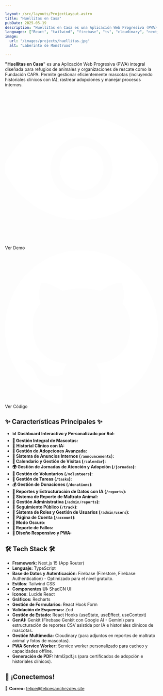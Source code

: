 ```yaml
---

layout: /src/layouts/ProjectLayout.astro
title: "Huellitas en Casa"
pubDate: 2025-05-19
description: "Huellitas en Casa es una Aplicación Web Progresiva (PWA) integral diseñada para refugios de animales y organizaciones de rescate como la Fundación CAPA"
languages: ["React", "tailwind", "firebase", "ts", "cloudinary", "nextjs"]
image:
  url: "/images/projects/huellitas.jpg"
  alt: "Laberinto de Monstruos"
  
---
```


**"Huellitas en Casa"** es una Aplicación Web Progresiva (PWA) integral diseñada para refugios de animales y organizaciones de rescate como la Fundación CAPA. Permite gestionar eficientemente mascotas (incluyendo historiales clínicos con IA), rastrear adopciones y manejar  procesos internos.

<div class="mt-5 mb-8 flex flex-wrap gap-4">

  <div class="w-fit h-fit from-transparentbg-conic/[from_var(--border-angle)] p-px hover:shadow-lg hover:shadow-mint-500/30 rounded-full animate-rotate-border">
    <a style="text-decoration:none" href="https://capaibague.vercel.app"
       class="group cursor-pointer leading-none hover:scale-110 font-medium flex gap-2 transition-all ease-in-out justify-center items-center rounded-full disabled:opacity-50 disabled:cursor-not-allowed px-6 py-4 max-xl:px-5 max-sm:py-2 max-sm:px-3 text-lg max-xl:text-base max-sm:text-sm dark:bg-zinc-800 bg-zinc-800 no-underline decoration-none"
       target="_blank" rel="noopener noreferrer" role="button" aria-label="Ver código fuente del proyecto Huellitas en Casa en GitHub">
      <svg class="size-7" fill="#ffffff" xmlns="http://www.w3.org/2000/svg" viewBox="0 0 52 52" enable-background="new 0 0 52 52" xml:space="preserve" stroke="#ffffff"><g id="SVGRepo_bgCarrier" stroke-width="0"></g><g id="SVGRepo_tracerCarrier" stroke-linecap="round" stroke-linejoin="round"></g><g id="SVGRepo_iconCarrier"> <g> <path d="M51.8,25.1C47.1,15.6,37.3,9,26,9S4.9,15.6,0.2,25.1c-0.3,0.6-0.3,1.3,0,1.8C4.9,36.4,14.7,43,26,43 s21.1-6.6,25.8-16.1C52.1,26.3,52.1,25.7,51.8,25.1z M26,37c-6.1,0-11-4.9-11-11s4.9-11,11-11s11,4.9,11,11S32.1,37,26,37z"></path> <path d="M26,19c-3.9,0-7,3.1-7,7s3.1,7,7,7s7-3.1,7-7S29.9,19,26,19z"></path> </g> </g></svg>
      <span class="decoration-none text-gray-200">Ver Demo</span>
    </a>
  </div>

  <div class="w-fit h-fit from-transparentbg-conic/[from_var(--border-angle)] p-px hover:shadow-lg hover:shadow-mint-500/30 rounded-full animate-rotate-border">
    <a style="text-decoration:none" href="https://github.com/felipesanchez-dev/CAPA"
       class="group cursor-pointer leading-none hover:scale-110 font-medium flex gap-2 transition-all ease-in-out justify-center items-center rounded-full disabled:opacity-50 disabled:cursor-not-allowed px-6 py-4 max-xl:px-5 max-sm:py-2 max-sm:px-3 text-lg max-xl:text-base max-sm:text-sm dark:bg-zinc-800 bg-zinc-800 no-underline decoration-none"
       target="_blank" rel="noopener noreferrer" role="button" aria-label="Ver código fuente del proyecto Huellitas en Casa en GitHub">
      <svg class="size-7" viewBox="0 0 20 20" version="1.1" xmlns="http://www.w3.org/2000/svg" xmlns:xlink="http://www.w3.org/1999/xlink" fill="#000000"><g id="SVGRepo_bgCarrier" stroke-width="0"></g><g id="SVGRepo_tracerCarrier" stroke-linecap="round" stroke-linejoin="round"></g><g id="SVGRepo_iconCarrier"> <title>github [#ffffff]</title> <desc>Created with Sketch.</desc> <defs> </defs> <g id="Page-1" stroke="none" stroke-width="1" fill="none" fill-rule="evenodd"> <g id="Dribbble-Light-Preview" transform="translate(-140.000000, -7559.000000)" fill="#ffffff"> <g id="icons" transform="translate(56.000000, 160.000000)"> <path d="M94,7399 C99.523,7399 104,7403.59 104,7409.253 C104,7413.782 101.138,7417.624 97.167,7418.981 C96.66,7419.082 96.48,7418.762 96.48,7418.489 C96.48,7418.151 96.492,7417.047 96.492,7415.675 C96.492,7414.719 96.172,7414.095 95.813,7413.777 C98.04,7413.523 100.38,7412.656 100.38,7408.718 C100.38,7407.598 99.992,7406.684 99.35,7405.966 C99.454,7405.707 99.797,7404.664 99.252,7403.252 C99.252,7403.252 98.414,7402.977 96.505,7404.303 C95.706,7404.076 94.85,7403.962 94,7403.958 C93.15,7403.962 92.295,7404.076 91.497,7404.303 C89.586,7402.977 88.746,7403.252 88.746,7403.252 C88.203,7404.664 88.546,7405.707 88.649,7405.966 C88.01,7406.684 87.619,7407.598 87.619,7408.718 C87.619,7412.646 89.954,7413.526 92.175,7413.785 C91.889,7414.041 91.63,7414.493 91.54,7415.156 C90.97,7415.418 89.522,7415.871 88.63,7414.304 C88.63,7414.304 88.101,7413.319 87.097,7413.247 C87.097,7413.247 86.122,7413.234 87.029,7413.87 C87.029,7413.87 87.684,7414.185 88.139,7415.37 C88.139,7415.37 88.726,7417.2 91.508,7416.58 C91.513,7417.437 91.522,7418.245 91.522,7418.489 C91.522,7418.76 91.338,7419.077 90.839,7418.982 C86.865,7417.627 84,7413.783 84,7409.253 C84,7403.59 88.478,7399 94,7399" id="github-[#ffffff]"> </path> </g> </g> </g> </g></svg>
      <span class="decoration-none text-gray-200">Ver Código</span>
    </a>
  </div>
  
</div>

## ✨ Características Principales ✨

- **📊 Dashboard Interactivo y Personalizado por Rol:**
- **🐶 Gestión Integral de Mascotas:**
- 🐾 **Historial Clínico con IA:**
- **🏡 Gestión de Adopciones Avanzada:**
- **📢 Sistema de Anuncios Internos (`/announcements`):**
- **📅 Calendario y Gestión de Visitas (`/calendar`):**
- **🌍 Gestión de Jornadas de Atención y Adopción (`/jornadas`):**
- **🙋 Gestión de Voluntarios (`/volunteers`):**
- **📝 Gestión de Tareas (`/tasks`):** 
- **💰 Gestión de Donaciones (`/donations`):**
- **📄 Reportes y Estructuración de Datos con IA (`/reports`):**
- **🚨 Sistema de Reporte de Maltrato Animal:**
- 🐾 **Gestión Administrativa (`/admin/reports`):** 
- 🐾 **Seguimiento Público (`/track`):** 
- **👤 Sistema de Roles y Gestión de Usuarios (`/admin/users`):** 
- 🐾 **Página de Cuenta (`/account`):** 
- **🌙 Modo Oscuro:** 
- **🐛 Reporte de Fallos:**
- **📱 Diseño Responsivo y PWA:**

## 🛠️ Tech Stack 🛠️

- **Framework:** Next.js 15 (App Router)
- **Lenguaje:** TypeScript
- **Base de Datos y Autenticación:** Firebase (Firestore, Firebase Authentication) - Optimizado para el nivel gratuito.
- **Estilos:** Tailwind CSS
- **Componentes UI:** ShadCN UI
- **Iconos:** Lucide React
- **Gráficos:** Recharts
- **Gestión de Formularios:** React Hook Form
- **Validación de Esquemas:** Zod
- **Gestión de Estado:** React Hooks (useState, useEffect, useContext)
- **GenAI:** Genkit (Firebase Genkit con Google AI - Gemini) para estructuración de reportes CSV asistida por IA e historiales clínicos de mascotas.
- **Gestión Multimedia:** Cloudinary (para adjuntos en reportes de maltrato animal y fotos de mascotas).
- **PWA Service Worker:** Service worker personalizado para cacheo y capacidades offline.
- **Generación de PDF:** html2pdf.js (para certificados de adopción e historiales clínicos).


## 💬 ¡Conectemos!

📧 **Correo:** [felipe@felipesanchezdev.site](mailto:felipe@felipesanchezdev.site) <br>
